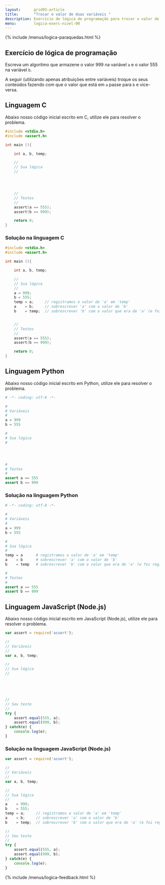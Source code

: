 ```yaml
---
layout:      grid93-article
title:       "Trocar o valor de duas variáveis "
description: Exercício de lógica de programação para trocar o valor de duas variáveis.
menu:        logica-exerc-nivel-00
---
```


{% include /menus/logica-paraquedas.html %}

Exercício de lógica de programação
---

Escreva um algoritmo que armazene o valor 999 na variável `a` e o valor 555 na variável `b`.

A seguir (utilizando apenas atribuições entre variáveis) troque os seus conteúdos
fazendo com que o valor que está em `a` passe para `b` e vice-versa.



Linguagem C
---

Abaixo nosso código inicial escrito em C, utilize ele para resolver o problema.

```c
#include <stdio.h>
#include <assert.h>

int main (){

    int a, b, temp;

    //
    // Sua lógica
    //




    //
    // Testes
    //
    assert(a == 555);
    assert(b == 999);

    return 0;
}
```



### Solução na linguagem C

```c
#include <stdio.h>
#include <assert.h>

int main (){

    int a, b, temp;

    //
    // Sua lógica
    //
    a = 999;
    b = 555;
    temp = a;	  // registramos o valor de 'a' em 'temp'
    a    = b;	  // sobrescrever 'a' com o valor de 'b'
    b    = temp;  // sobrescrever 'b' com o valor que era de 'a' (e foi registrado em 'temp')


    //
    // Testes
    //
    assert(a == 555);
    assert(b == 999);

    return 0;
}
```


Linguagem Python
---

Abaixo nosso código inicial escrito em Python, utilize ele para resolver o problema.


```python
# -*- coding: utf-8 -*-

#
# Variáveis
#
a = 999
b = 555

#
# Sua lógica
#




#
# Testes
#
assert a == 555
assert b == 999
```


### Solução na linguagem Python

```python
# -*- coding: utf-8 -*-

#
# Variáveis
#
a = 999
b = 555

#
# Sua lógica
#
temp = a  	  # registramos o valor de 'a' em 'temp'
a    = b	  # sobrescrever 'a' com o valor de 'b'
b    = temp   # sobrescrever 'b' com o valor que era de 'a' (e foi registrado em 'temp')

#
# Testes
#
assert a == 555
assert b == 999
```



Linguagem JavaScript (Node.js)
---

Abaixo nosso código inicial escrito em JavaScript (Node.js), utilize ele para resolver o problema.


```javascript
var assert = require('assert');

//
// Variáveis
//
var a, b, temp;

//
// Sua lógica
//





//
// Seu teste
//
try {
    assert.equal(555, a);
    assert.equal(999, b);
} catch(e) {
    console.log(e);
}

```


### Solução na linguagem JavaScript (Node.js)


```javascript
var assert = require('assert');

//
// Variáveis
//
var a, b, temp;

//
// Sua lógica
//
a    = 999;
b    = 555;
temp = a;     // registramos o valor de 'a' em 'temp'
a    = b;     // sobrescrever 'a' com o valor de 'b'
b    = temp;  // sobrescrever 'b' com o valor que era de 'a' (e foi registrado em 'temp')

//
// Seu teste
//
try {
    assert.equal(555, a);
    assert.equal(999, b);
} catch(e) {
    console.log(e);
}

```

{% include /menus/logica-feedback.html %}